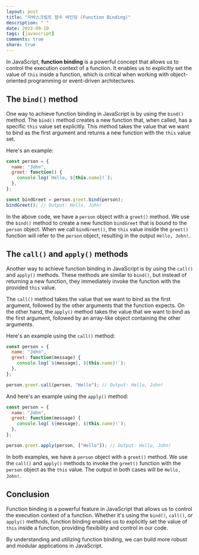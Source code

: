 ```yaml
---
layout: post
title: "자바스크립트 함수 바인딩 (Function Binding)"
description: " "
date: 2023-09-10
tags: [javascript]
comments: true
share: true
---
```


In JavaScript, **function binding** is a powerful concept that allows us to control the execution context of a function. It enables us to explicitly set the value of `this` inside a function, which is critical when working with object-oriented programming or event-driven architectures.

## The `bind()` method

One way to achieve function binding in JavaScript is by using the `bind()` method. The `bind()` method creates a new function that, when called, has a specific `this` value set explicitly. This method takes the value that we want to bind as the first argument and returns a new function with the `this` value set.

Here's an example:

```javascript
const person = {
  name: "John",
  greet: function() {
    console.log(`Hello, ${this.name}!`);
  },
};

const bindGreet = person.greet.bind(person);
bindGreet(); // Output: Hello, John!
```

In the above code, we have a `person` object with a `greet()` method. We use the `bind()` method to create a new function `bindGreet` that is bound to the `person` object. When we call `bindGreet()`, the `this` value inside the `greet()` function will refer to the `person` object, resulting in the output `Hello, John!`.

## The `call()` and `apply()` methods

Another way to achieve function binding in JavaScript is by using the `call()` and `apply()` methods. These methods are similar to `bind()`, but instead of returning a new function, they immediately invoke the function with the provided `this` value.

The `call()` method takes the value that we want to bind as the first argument, followed by the other arguments that the function expects. On the other hand, the `apply()` method takes the value that we want to bind as the first argument, followed by an array-like object containing the other arguments.

Here's an example using the `call()` method:

```javascript
const person = {
  name: "John",
  greet: function(message) {
    console.log(`${message}, ${this.name}!`);
  },
};

person.greet.call(person, "Hello"); // Output: Hello, John!
```

And here's an example using the `apply()` method:

```javascript
const person = {
  name: "John",
  greet: function(message) {
    console.log(`${message}, ${this.name}!`);
  },
};

person.greet.apply(person, ["Hello"]); // Output: Hello, John!
```

In both examples, we have a `person` object with a `greet()` method. We use the `call()` and `apply()` methods to invoke the `greet()` function with the `person` object as the `this` value. The output in both cases will be `Hello, John!`.

## Conclusion

Function binding is a powerful feature in JavaScript that allows us to control the execution context of a function. Whether it's using the `bind()`, `call()`, or `apply()` methods, function binding enables us to explicitly set the value of `this` inside a function, providing flexibility and control in our code.

By understanding and utilizing function binding, we can build more robust and modular applications in JavaScript.